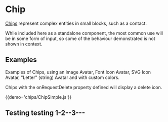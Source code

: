 # Chip

[Chips](https://material.google.com/components/chips.html) represent complex entities in small blocks, such as a contact.

While included here as a standalone component, the most common use will be in some form of input, so some of the behaviour demonstrated is not shown in context.

## Examples

Examples of Chips, using an image Avatar, Font Icon Avatar, SVG Icon Avatar, "Letter" (string) Avatar and with custom colors.

Chips with the onRequestDelete property defined will display a delete icon.

{{demo='chips/ChipSimple.js'}}

## Testing testing 1-2--3---


